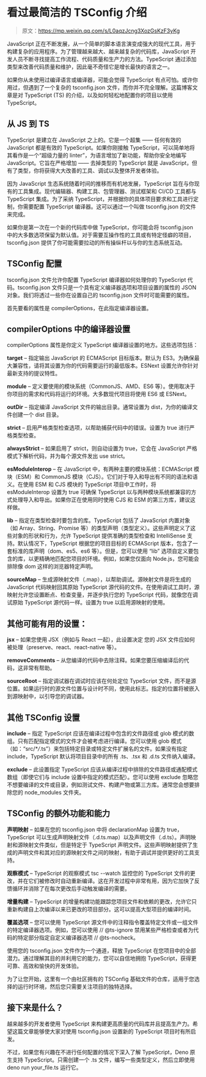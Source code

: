 # 看过最简洁的 TSConfig 介绍

> 原文：https://mp.weixin.qq.com/s/L0aqzJcng3XozGsKzF3yKg

JavaScript 正在不断发展，从一个简单的脚本语言演变成强大的现代工具，用于构建复杂的应用程序。为了管理越来越大、越来越复杂的代码库，JavaScript 开发人员不断寻找提高工作流程、代码质量和生产力的方法。TypeScript 通过添加类型来改善代码质量和维护，因此毫不奇怪它是增长最快的语言之一。

如果你从未使用过编译语言或编译器，可能会觉得 TypeScript 有点可怕。或许你用过，但遇到了一个复杂的 tsconfig.json 文件，而你并不完全理解。这篇博客文章是对 TypeScript (TS) 的介绍，以及如何轻松地配置你的项目以使用 TypeScript。

## 从 JS 到 TS

TypeScript 是建立在 JavaScript 之上的。它是一个超集 —— 任何有效的 JavaScript 都是有效的 TypeScript。如果你刚接触 TypeScript，可以简单地将其看作是一个“超级力量的 linter”，为语言增加了新功能，帮助你安全地编写 JavaScript。它旨在严格增加 —— 去掉类型的 TypeScript 就是 JavaScript，但有了类型，你将获得大大改善的工具、调试以及整体开发者体验。

因为 JavaScript 生态系统随着时间的推移而有机地发展，TypeScript 旨在与你现有的工具集成。现代编辑器、构建工具、包管理器、测试框架和 CI/CD 工具都与 TypeScript 集成。为了采纳 TypeScript，并根据你的具体项目要求和工具进行定制，你需要配置 TypeScript 编译器。这可以通过一个叫做 tsconfig.json 的文件来完成。

如果你是第一次在一个新的代码库中做 TypeScript，你可能会将 tsconfig.json 中的大多数选项保留为默认值。对于需要互操作性的工具或有特定怪癖的项目，tsconfig.json 提供了你可能需要拉动的所有操纵杆以与你的生态系统互动。

## TSConfig 配置

tsconfig.json 文件允许你配置 TypeScript 编译器如何处理你的 TypeScript 代码。tsconfig.json 文件只是一个具有定义编译器选项和项目设置的属性的 JSON 对象。我们将透过一些你在设置自己的 tsconfig.json 文件时可能需要的属性。

首先要看的属性是 compilerOptions，在此指定编译器设置。

## compilerOptions 中的编译器设置

compilerOptions 属性是你定义 TypeScript 编译器设置的地方。这些选项包括：

**target** – 指定输出 JavaScript 的 ECMAScript 目标版本。默认为 ES3。为确保最大兼容性，请将其设置为你的代码需要运行的最低版本。ESNext 设置允许你针对最新支持的提议特性。

**module** – 定义要使用的模块系统（CommonJS、AMD、ES6 等）。使用取决于你项目的需求和代码将运行的环境。大多数现代项目将使用 ES6 或 ESNext。

**outDir** – 指定编译 JavaScript 文件的输出目录。通常设置为 dist，为你的编译文件创建一个 dist 目录。

**strict** – 启用严格类型检查选项，以帮助捕获代码中的错误。设置为 true 进行严格类型检查。

**alwaysStrict** – 如果启用了 strict，则自动设置为 true，它会在 JavaScript 严格模式下解析代码，并为每个源文件发出 use strict。

**esModuleInterop** – 在 JavaScript 中，有两种主要的模块系统：ECMAScript 模块（ESM）和 CommonJS 模块（CJS）。它们对于导入和导出有不同的语法和语义。在使用 ESM 和 CJS 模块的 TypeScript 项目中工作时，将 esModuleInterop 设置为 true 可确保 TypeScript 以与两种模块系统都兼容的方式处理导入和导出。如果你正在使用同时使用 CJS 和 ESM 的第三方库，建议这样做。

**lib** – 指定在类型检查时要包含的库。TypeScript 包括了 JavaScript 内置对象（如 Array、String、Promise 等）的类型声明（类型定义）。这些声明定义了这些对象的形状和行为，允许 TypeScript 提供准确的类型检查和 IntelliSense 支持。默认情况下，TypeScript 根据您的项目目标的 ECMAScript 版本，包含了一套标准的库声明（dom、es5、es6 等）。但是，您可以使用 “lib” 选项自定义要包含的库，以更精确地匹配您项目的环境。例如，如果您仅面向 Node.js，您可能会排除像 dom 这样的浏览器特定声明。

**sourceMap** – 生成源映射文件（.map），以帮助调试。源映射文件是将生成的 JavaScript 代码映射回其原始 TypeScript 源代码的文件。在使用调试工具时，源映射允许您设置断点、检查变量，并逐步执行您的 TypeScript 代码，就像您在调试原始 TypeScript 源代码一样。设置为 true 以启用源映射的使用。

## 其他可能有用的设置：

**jsx** – 如果您使用 JSX（例如与 React 一起），此设置决定 您的 JSX 文件应如何被处理（preserve、react、react-native 等）。

**removeComments** – 从您编译的代码中去除注释。如果您要压缩编译后的代码，这非常有帮助。

**sourceRoot** – 指定调试器在调试时应该在何处定位 TypeScript 文件，而不是源位置。如果运行时的源文件位置与设计时不同，使用此标志。指定的位置将被嵌入到源映射中，以引导您的调试器。

## 其他 TSConfig 设置

**include** – 指定 TypeScript 应该在编译过程中包含的文件路径或 glob 模式的数组。只有匹配指定模式的文件才会被考虑进行编译。您可以使用 glob 模式（如：“src/\*_/_.ts”）来包括特定目录或特定文件扩展名的文件。如果没有指定 include，TypeScript 默认将项目目录中的所有 .ts、.tsx 和 .d.ts 文件纳入编译。

**exclude** – 此设置指定 TypeScript 应该从编译过程中排除的文件路径或通配模式数组（即使它们与 include 设置中指定的模式匹配）。您可以使用 exclude 忽略您不想要编译的文件或目录，例如测试文件、构建产物或第三方库。通常您会想要排除您的 node_modules 文件夹。

## TSConfig 的额外功能和能力

**声明映射** – 如果在您的 tsconfig.json 中将 declarationMap 设置为 true，TypeScript 可以生成声明映射文件（.d.ts.map）以及声明文件（.d.ts）。声明映射和源映射文件类似，但是特定于 TypeScript 声明文件。这些声明映射提供了生成的声明文件和其对应的源映射文件之间的映射，有助于调试并提供更好的工具支持。

**观察模式** – TypeScript 的观察模式 tsc --watch 监控您的 TypeScript 文件的更改，并在它们被修改时自动重新编译。这在开发过程中非常有用，因为它加快了反馈循环并消除了在每次更改后手动触发编译的需要。

**增量构建** – TypeScript 的增量构建功能跟踪您项目文件和依赖的更改，允许它只重新构建自上次编译以来已更改的项目部分。这可以提高大型项目的编译时间。

**覆盖选项** – 您可以使用 TypeScript 源文件中的注释指令覆盖特定文件或一组文件的特定编译器选项。例如，您可以使用 // @ts-ignore 禁用某些严格检查或者为代码的特定部分指定自定义编译器选项 // @ts-nocheck。

使用您的 tsconfig.json 文件作为一个通道，释放 TypeScript 在您项目中的全部潜力。通过理解其目的并利用它的能力，您可以自信地拥抱 TypeScript，获得更可靠、高效和愉快的开发体验。

为了让您开始，这里有一个由社区拥有的 TSConfig 基础文件的仓库，适用于您选择的运行时环境，然后您只需要关注项目的独特选择。

## 接下来是什么？

越来越多的开发者使用 TypeScript 来构建更高质量的代码库并且提高生产力。希望这篇文章能够使大家对使用 tsconfig.json 设置新的 TypeScript 项目时有所启发。

不过，如果您有兴趣在不进行任何配置的情况下深入了解 TypeScript，Deno 原生支持 TypeScript。只需创建一个 .ts 文件，编写一些类型定义，然后立即使用 deno run your_file.ts 运行它。

